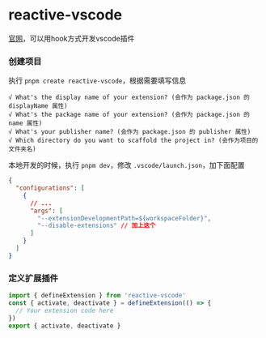 # reactive-vscode

[官网](https://kermanx.com/reactive-vscode/)，可以用hook方式开发vscode插件

### 创建项目

执行 `pnpm create reactive-vscode`，根据需要填写信息

```text
√ What's the display name of your extension? (会作为 package.json 的 displayName 属性)
√ What's the package name of your extension? (会作为 package.json 的 name 属性)
√ What's your publisher name? (会作为 package.json 的 publisher 属性)
√ Which directory do you want to scaffold the project in? (会作为项目的文件夹名)
```

本地开发的时候，执行 `pnpm dev`，修改 `.vscode/launch.json`，加下面配置

```json
{
  "configurations": [
    {
      // ...
      "args": [
        "--extensionDevelopmentPath=${workspaceFolder}",
        "--disable-extensions" // 加上这个
      ]
    }
  ]
}
```

### 定义扩展插件

```ts
import { defineExtension } from 'reactive-vscode'
const { activate, deactivate } = defineExtension(() => {
  // Your extension code here
})
export { activate, deactivate }
```

